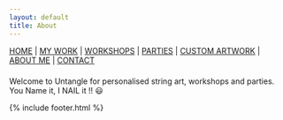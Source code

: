```yaml
---
layout: default
title: About
---
```


<nav style="margin-bottom:1.5em">
	<a href="/">HOME</a> |
	<a href="/mywork.html">MY WORK</a> |
	<a href="/workshops.html">WORKSHOPS</a> |
	<a href="/parties.html">PARTIES</a> |
	<a href="/customartwork.html">CUSTOM ARTWORK</a> |
	<a href="/about.html" class="active">ABOUT ME</a> |
	<a href="/contact.html">CONTACT</a>
</nav>

Welcome to Untangle for personalised string art, workshops and parties. You Name it, I NAIL it !! 😃

{% include footer.html %}
